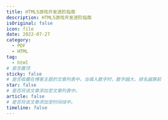 ```yaml
---
title: HTML5游戏开发进阶指南
description: HTML5游戏开发进阶指南
isOriginal: false
icon: file
date: 2022-07-27
category:
  - PDF
  - HTML
tag:
  - html
# 是否置顶
sticky: false
# 是否收藏在博客主题的文章列表中。当填入数字时，数字越大，排名越靠前
star: false
# 是否将该文章添加至文章列表中。
article: false
# 是否将该文章添加至时间线中。
timeline: false
---
```

<CountView></CountView>
<!-- more -->


<PDF url="https://lc-gluttony.s3.amazonaws.com/LfQUMiHwWA4l/ajP9uOzuhEdVqjrDlPQtsEdGFEEvJEfa/HTML5%E6%B8%B8%E6%88%8F%E5%BC%80%E5%8F%91%E8%BF%9B%E9%98%B6%E6%8C%87%E5%8D%97%EF%BC%9DPRO%20HTML5%20GAMES.pdf"  />